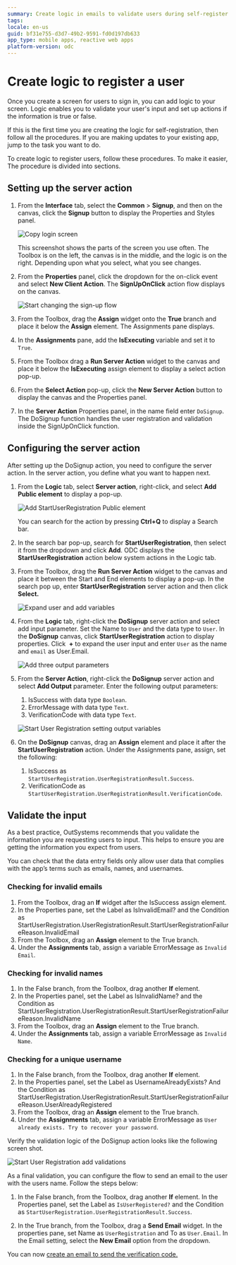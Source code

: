 ```yaml
---
summary: Create logic in emails to validate users during self-register.
tags:
locale: en-us
guid: bf31e755-d3d7-49b2-9591-fd0d197db633
app_type: mobile apps, reactive web apps
platform-version: odc
---
```


# Create logic to register a user

Once you create a screen for users to sign in, you can add logic to your screen. Logic enables you to validate your user's input and set up actions if the information is true or false.

If this is the first time you are creating the logic for self-registration, then follow all the procedures. If you are making updates to your existing app, jump to the task you want to do.
  
To create logic to register users, follow these procedures. To make it easier, The procedure is divided into sections.

## Setting up the server action

1. From the **Interface** tab, select the **Common** > **Signup**, and then on the canvas, click the **Signup** button to display the Properties and Styles panel.

    ![Copy login screen](images/signup-screen-odcs.png)

    <div class="info" markdown="1">

    This screenshot shows the parts of the screen you use often. The Toolbox is on the left, the canvas is in the middle, and the logic is on the right. Depending upon what you select, what you see changes.

    </div>

1. From the **Properties** panel, click the dropdown for the on-click event and select **New Client Action**. The **SignUpOnClick** action flow displays on the canvas.

    ![Start changing the sign-up flow](images/starting-signup-flow-odcs.png)

1. From the Toolbox, drag the **Assign** widget onto the **True** branch and place it below the **Assign** element. The Assignments pane displays.
1. In the **Assignments** pane, add the **IsExecuting** variable and set it to `True`.
1. From the Toolbox drag a **Run Server Action** widget to the canvas and place it below the **IsExecuting** assign element to display a select action pop-up.
1. From the **Select Action** pop-up, click the **New Server Action** button to display the canvas and the Properties panel.
1. In the **Server Action** Properties panel, in the name field enter `DoSignup`. The DoSignup function handles the user registration and validation inside the SignUpOnClick function.

## Configuring the server action

After setting up the DoSignup action, you need to configure the server action. In the server action, you define what you want to happen next.   

1. From the **Logic** tab, select **Server action**, right-click, and select **Add Public element** to display a pop-up.

    ![Add StartUserRegistration Public element](images/add-public-element-odcs.png)

    <div class="info" markdown="1">

    You can search for the action by pressing **Ctrl+Q** to display a Search bar.

    </div>

1. In the search bar pop-up, search for **StartUserRegistration**, then select it from the dropdown and click **Add**. ODC displays the **StartUserRegistration** action below system actions in the Logic tab.
1. From the Toolbox, drag the **Run Server Action** widget to the canvas and place it between the Start and End elements to display a pop-up. In the search pop up, enter **StartUserRegistration** server action and then click **Select.**
  
    ![Expand user and add variables](images/expand-user-input-paramenter-odcs.png)

1. From the **Logic** tab, right-click the **DoSignup** server action and select add input parameter. Set the Name to `User` and the data type to `User`. In the **DoSignup** canvas, click **StartUserRegistration** action to display properties. Click  **+** to expand the user input and enter `User` as the name and `email` as User.Email.

    ![Add three output parameters](images/output-paraments-signup-odcs.png)

1. From the **Server Action**, right-click the **DoSignup** server action and select **Add Output** parameter. Enter the following output parameters:
    1. IsSuccess with data type `Boolean`.
    2. ErrorMessage with data type `Text`.
    3. VerificationCode with data type `Text`.

    ![Start User Registration setting output variables](images/star-user-registration-variables-output-odcs.png)

1.  On the **DoSignup** canvas, drag an **Assign** element and place it after the **StartUserRegistration** action. Under the Assignments pane, assign, set the following:
    1.  IsSuccess as `StartUserRegistration.UserRegistrationResult.Success`.
    1.  VerificationCode as `StartUserRegistration.UserRegistrationResult.VerificationCode`.

## Validate the input

As a best practice, OutSystems recommends that you validate the information you are requesting users to input. This helps to ensure you are getting the information you expect from users.

You can check that the data entry fields only allow user data that complies with the app’s terms such as emails, names, and usernames.

### Checking for invalid emails

1. From the Toolbox, drag an **If** widget after the IsSuccess assign element.
1. In the Properties pane, set the Label as IsInvalidEmail? and the Condition as StartUserRegistration.UserRegistrationResult.StartUserRegistrationFailureReason.InvalidEmail
1. From the Toolbox, drag an **Assign** element to the True branch.
1. Under the **Assignments** tab, assign a variable ErrorMessage as `Invalid Email`.

### Checking for invalid names

1. In the False branch, from the Toolbox, drag another **If** element.
1. In the Properties panel, set the Label as IsInvalidName? and the Condition as StartUserRegistration.UserRegistrationResult.StartUserRegistrationFailureReason.InvalidName
1. From the Toolbox, drag an **Assign** element to the True branch.
1. Under the **Assignments** tab, assign a variable ErrorMessage as `Invalid Name`.

### Checking for a unique username

1. In the False branch, from the Toolbox, drag another **If** element.
1. In the Properties panel, set the Label as UsernameAlreadyExists? And the Condition as StartUserRegistration.UserRegistrationResult.StartUserRegistrationFailureReason.UserAlreadyRegistered
1. From the Toolbox, drag an **Assign** element to the True branch.
1. Under the **Assignments** tab, assign a variable ErrorMessage as `User already exists. Try to recover your password`.

Verify the validation logic of the DoSignup action looks like the following screen shot.

![Start User Registration add validations](images/start-user-registration-validations-odcs.png)

As a final validation, you can configure the flow to send an email to the user with the users name. Follow the steps below:

1. In the False branch, from the Toolbox, drag another **If** element. In the Properties panel, set the Label as `IsUserRegistered?` and the Condition as `StartUserRegistration.UserRegistrationResult.Success`.

2. In the True branch, from the Toolbox, drag a **Send Email** widget. In the properties pane, set Name as `UserRegistration` and To as `User.Email`. In the Email setting, select the **New Email** option from the dropdown.

You can now [create an email to send the verification code.](email.md)